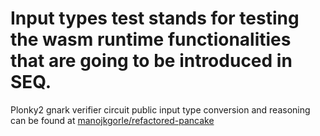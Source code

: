 # Input types test stands for testing the wasm runtime functionalities that are going to be introduced in SEQ.

Plonky2 gnark verifier circuit public input type conversion and reasoning can be found at [manojkgorle/refactored-pancake](https://github.com/manojkgorle/refactored-pancake/blob/master/main.go)